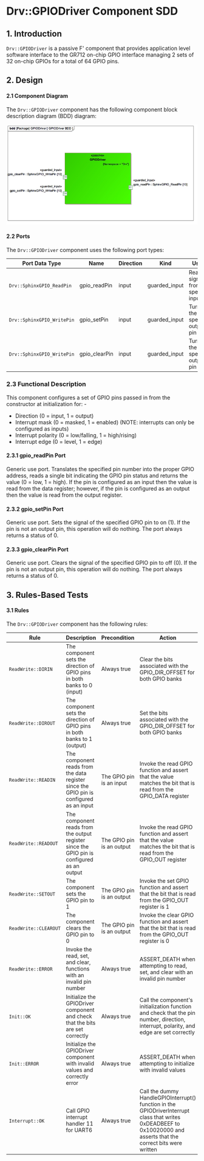 Drv::GPIODriver Component SDD
===

## 1. Introduction

`Drv::GPIODriver` is a passive F' component that provides application level
software interface to the GR712 on-chip GPIO interface managing 2 sets of 32 on-chip GPIOs for a total of 64 GPIO pins.

## 2. Design

#### 2.1 Component Diagram

The `Drv::GPIODriver` component has the following component block description
diagram (BDD) diagram:

![`Drv::GPIODriver` Diagram](img/GPIODriverBDD.jpg "Drv::GPIODriver")

#### 2.2 Ports

The `Drv::GPIODriver` component uses the following port types:

| Port Data Type             | Name          | Direction | Kind          | Usage                                        |
|----------------------------|---------------|-----------|---------------|----------------------------------------------|
| `Drv::SphinxGPIO_ReadPin`  | gpio_readPin  | input     | guarded_input | Read the signal from the specified input pin |
| `Drv::SphinxGPIO_WritePin` | gpio_setPin   | input     | guarded_input | Turns on the specified output pin            |
| `Drv::SphinxGPIO_WritePin` | gpio_clearPin | input     | guarded_input | Turns off the specified output pin           |

### 2.3 Functional Description

This component configures a set of GPIO pins passed in from the constructor at initialization for: -
- Direction (0 = input, 1 = output)
- Interrupt mask (0 = masked, 1 = enabled) (NOTE: interrupts can only be configured as inputs)
- Interrupt polarity (0 = low/falling, 1 = high/rising)
- Interrupt edge (0 = level, 1 = edge) 

#### 2.3.1 gpio_readPin Port

Generic use port. Translates the specified pin number into the proper GPIO
address, reads a single bit indicating the GPIO pin status and returns the value (0 = low, 1 = high). If the pin is configured as an input then the value is read from the data register; however, if the pin is configured as an output then the value is read from the output register.

#### 2.3.2 gpio_setPin Port

Generic use port. Sets the signal of the specified GPIO pin to on (1). If the
pin is not an output pin, this operation will do nothing. The port always
returns a status of 0.

#### 2.3.3 gpio_clearPin Port

Generic use port. Clears the signal of the specified GPIO pin to off (0). If
the pin is not an output pin, this operation will do nothing. The port always
returns a status of 0.

## 3. Rules-Based Tests

#### 3.1 Rules

The `Drv::GPIODriver` component has the following rules:

Rule | Description | Precondition | Action | Rule Order
-----|-------------|--------------|--------|-----------
`ReadWrite::DIRIN` | The component sets the direction of GPIO pins in both banks to 0 (input) | Always true | Clear the bits associated with the GPIO_DIR_OFFSET for both GPIO banks | Apply DIRIN
`ReadWrite::DIROUT` | The component sets the direction of GPIO pins in both banks to 1 (output) | Always true | Set the bits associated with the GPIO_DIR_OFFSET for both GPIO banks | Apply DIROUT
`ReadWrite::READIN` | The component reads from the data register since the GPIO pin is configured as an input | The GPIO pin is an input | Invoke the read GPIO function and assert that the value matches the bit that is read from the GPIO_DATA register | Apply DIRIN, Apply READIN
`ReadWrite::READOUT` | The component reads from the output register since the GPIO pin is configured as an output | The GPIO pin is an output | Invoke the read GPIO function and assert that the value matches the bit that is read from the GPIO_OUT register | Apply DIROUT, Apply READOUT
`ReadWrite::SETOUT` | The component sets the GPIO pin to 1 | The GPIO pin is an output | Invoke the set GPIO function and assert that the bit that is read from the GPIO_OUT register is 1 | Apply DIROUT, Apply SETOUT
`ReadWrite::CLEAROUT` | The component clears the GPIO pin to 0 | The GPIO pin is an output | Invoke the clear GPIO function and assert that the bit that is read from the GPIO_OUT register is 0 | Apply DIROUT, Apply CLEAROUT
`ReadWrite::ERROR` | Invoke the read, set, and clear, functions with an invalid pin number | Always true | ASSERT_DEATH when attempting to read, set, and clear with an invalid pin number | Apply ERROR
`Init::OK` | Initialize the GPIODriver component and check that the bits are set correctly | Always true | Call the component's initialization function and check that the pin number, direction, interrupt, polarity, and edge are set correctly | Apply OK
`Init::ERROR` | Initialize the GPIODriver component with invalid values and correctly error | Always true | ASSERT_DEATH when attempting to initialize with invalid values | Apply ERROR
`Interrupt::OK` | Call GPIO interrupt handler 11 for UART6 | Always true | Call the dummy HandleGPIOInterrupt() function in the GPIODriverInterrupt class that writes 0xDEADBEEF to 0x10020000 and asserts that the correct bits were written | Apply OK

